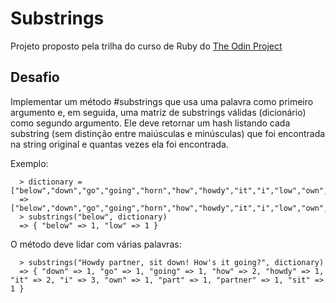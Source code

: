 # Substrings

Projeto proposto pela trilha do curso de Ruby do [The Odin Project](https://www.theodinproject.com/)

## Desafio
Implementar um método #substrings que usa uma palavra como primeiro argumento e, em seguida, uma matriz de substrings válidas (dicionário) como segundo argumento. Ele deve retornar um hash listando cada substring (sem distinção entre maiúsculas e minúsculas) que foi encontrada na string original e quantas vezes ela foi encontrada.

Exemplo:

```
  > dictionary = ["below","down","go","going","horn","how","howdy","it","i","low","own","part","partner","sit"]
  => ["below","down","go","going","horn","how","howdy","it","i","low","own","part","partner","sit"]
  > substrings("below", dictionary)
  => { "below" => 1, "low" => 1 }
```

O método deve lidar com várias palavras:

```
  > substrings("Howdy partner, sit down! How's it going?", dictionary)
  => { "down" => 1, "go" => 1, "going" => 1, "how" => 2, "howdy" => 1, "it" => 2, "i" => 3, "own" => 1, "part" => 1, "partner" => 1, "sit" => 1 }
```